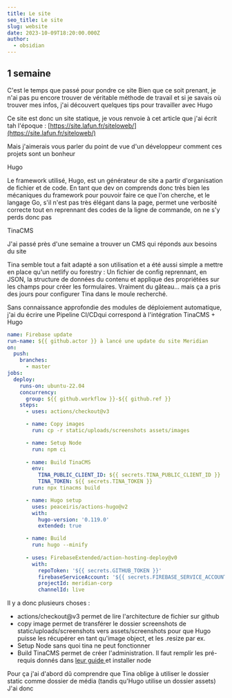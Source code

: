 ```yaml
---
title: Le site
seo_title: Le site
slug: website
date: 2023-10-09T18:20:00.000Z
author:
  - obsidian
---
```


## 1 semaine

C'est le temps que passé pour pondre ce site
Bien que ce soit prenant, je n'ai pas pu encore trouver de véritable méthode de travail et si je savais où trouver mes infos, j'ai découvert quelques tips pour travailler avec Hugo

Ce site est donc un site statique, je vous renvoie à cet article que j'ai écrit tah l'époque :
[https://site.lafun.fr/siteloweb/](https://site.lafun.fr/siteloweb/)

Mais j'aimerais vous parler du point de vue d'un développeur comment ces projets sont un bonheur

Hugo

Le framework utilisé, Hugo, est un générateur de site a partir d'organisation de fichier et de code. En tant que dev on comprends donc très bien les mécaniques du framework pour pouvoir faire ce que l'on cherche, et le langage Go, s'il n'est pas très élégant dans la page, permet une verbosité correcte tout en reprennant des codes de la ligne de commande, on ne s'y perds donc pas

TinaCMS

J'ai passé près d'une semaine a trouver un CMS qui réponds aux besoins du site

Tina semble tout a fait adapté a son utilisation et a été aussi simple a mettre en place qu'un netlify ou forestry : Un fichier de config reprennant, en JSON, la structure de données du contenu et applique des propriétées sur les champs pour créer les formulaires. Vraiment du gâteau... mais ça a pris des jours pour configurer Tina dans le moule recherché.

Sans connaissance approfondie des modules de déploiement automatique, j'ai du écrire une Pipeline CI/CDqui correspond à l'intégration TinaCMS + Hugo

```yaml
name: Firebase update
run-name: ${{ github.actor }} à lancé une update du site Meridian
on: 
  push:
    branches:
      - master
jobs:
  deploy:
    runs-on: ubuntu-22.04
    concurrency:
      group: ${{ github.workflow }}-${{ github.ref }}
    steps:
      - uses: actions/checkout@v3

      - name: Copy images        
        run: cp -r static/uploads/screenshots assets/images

      - name: Setup Node
        run: npm ci
        
      - name: Build TinaCMS
        env:
          TINA_PUBLIC_CLIENT_ID: ${{ secrets.TINA_PUBLIC_CLIENT_ID }}
          TINA_TOKEN: ${{ secrets.TINA_TOKEN }}
        run: npx tinacms build

      - name: Hugo setup
        uses: peaceiris/actions-hugo@v2
        with:
          hugo-version: '0.119.0'
          extended: true

      - name: Build
        run: hugo --minify
        
      - uses: FirebaseExtended/action-hosting-deploy@v0
        with:
          repoToken: '${{ secrets.GITHUB_TOKEN }}'
          firebaseServiceAccount: '${{ secrets.FIREBASE_SERVICE_ACCOUNT_MERIDIAN_CORP }}'
          projectId: meridian-corp
          channelId: live
```

Il y a donc plusieurs choses : 

* actions/checkout\@v3 permet de lire l'architecture de fichier sur github
* copy image permet de transférer le dossier screenshots de static/uploads/screenshots vers assets/screenshots pour que Hugo puisse les récupérer en tant qu'image object, et les .resize par ex.
* Setup Node sans quoi tina ne peut fonctionner
* Build TinaCMS permet de créer l'administration. Il faut remplir les pré-requis donnés dans [leur guide ](https://tina.io/docs/frameworks/hugo/)et installer node

Pour ça j'ai d'abord dû comprendre que Tina oblige à utiliser le dossier static comme dossier de média (tandis qu'Hugo utilise un dossier assets)\
J'ai donc 
